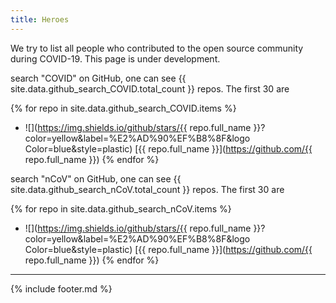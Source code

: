 ```yaml
---
title: Heroes
---
```

We try to list all people who contributed to the open source community during COVID-19. This page is under development.

search "COVID" on GitHub, one can see {{ site.data.github_search_COVID.total_count }} repos. The first 30 are

{% for repo in site.data.github_search_COVID.items %}
* ![](https://img.shields.io/github/stars/{{ repo.full_name }}?color=yellow&label=%E2%AD%90%EF%B8%8F&logo\
Color=blue&style=plastic) [{{ repo.full_name }}](https://github.com/{{ repo.full_name }}) {% endfor %}


search "nCoV" on GitHub, one can see {{ site.data.github_search_nCoV.total_count }} repos. The first 30 are

{% for repo in site.data.github_search_nCoV.items %}
* ![](https://img.shields.io/github/stars/{{ repo.full_name }}?color=yellow&label=%E2%AD%90%EF%B8%8F&logo\
Color=blue&style=plastic) [{{ repo.full_name }}](https://github.com/{{ repo.full_name }}) {% endfor %}



<!-- * {{ repo.full_name }} {{ repo.stargazers_count }} -->



<!-- 
{% for hero in site.data.heroes %}
* [{{ hero.name }}](hero.home_page)
{% for repo in hero.repos %}
  * {{ repo.repo_name }} {% endfor %}
{% for project in hero.projects %}
  * {{ project.project_name }} {% endfor %}
{% endfor %}
-->


<!-- { % include page_summary_heroes.md %}  -->

---

{% include footer.md %}